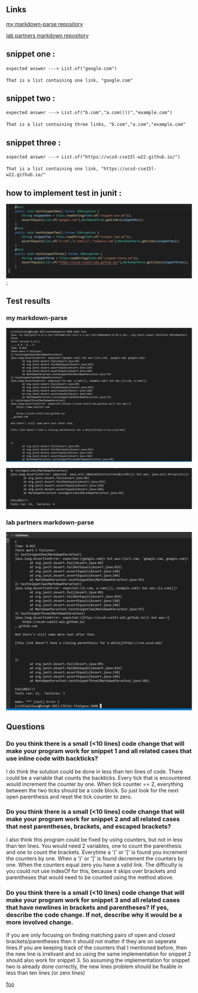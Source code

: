 ## **Links**

[my markdown-parse repository](https://github.com/asmarking/markdown-parse.git)

[lab partners markdown repository](https://github.com/nseyoum/CSE15L-Platypus.git)

## **snippet one** :

    expected answer ---> List.of("google.com")

    That is a list containing one link, "google.com"


 ## **snippet two** :

    expected answer ---> List.of("b.com","a.com(())","example.com")

    That is a list containing three links, "b.com","a.com","example.com"


## **snippet three** : 

    expected answer ---> List.of("https://ucsd-cse15l-w22.github.io/")

    That is a list containing one link, "https://ucsd-cse15l-w22.github.io/"


## **how to implement test in junit** :    

![image](LAB8PICONE.jpg);


## **Test results**

### **my markdown-parse** 

![image](partone.jpg)

![image](partTwo.jpg)

### **lab partners markdown-parse**

![image](rn.jpg)

## **Questions**

### **Do you think there is a small (<10 lines) code change that will make your program work for snippet 1 and all related cases that use inline code with backticks?** ### 

I do think the solution could be done in less than ten lines of code. There could be a variable that counts the backticks. Every tick that is encountered would increment the counter by one. When tick counter == 2, everything between the two ticks should be a code block. So just look for the next open parenthesis and reset the tick counter to zero. 

### **Do you think there is a small (<10 lines) code change that will make your program work for snippet 2 and all related cases that nest parentheses, brackets, and escaped brackets?** ###

I also think this program could be fixed by using counters, but not in less than ten lines. You would need 2 variables, one to count the parenthesis and one to count the brackets. Everytime a '(' or '[' is found you increment the counters by one. When a ')' or ']' is found decrement the counters by one. When the counters equal zero you have a valid link. The difficulty is you could not use indexOf for this, because it skips over brackets and parentheses that would need to be counted using the method above.

### **Do you think there is a small (<10 lines) code change that will make your program work for snippet 3 and all related cases that have newlines in brackets and parentheses? If yes, describe the code change. If not, describe why it would be a more involved change.** 
 
If you are only focusing on finding matching pairs of open and closed brackets/parentheses then it should not matter if they are on seperate lines.If you are keeping track of the counters that I mentioned before, then the new line is irrelivant and so using the same implementation for snippet 2 should also work for snippet 3. So assuming the implementation for snippet two is already done correctly, the new lines problem should be fixable in less than ten lines (or zero lines)

[foo]:
      /url
           'the title'

[foo]